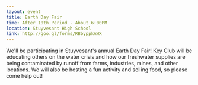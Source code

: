 ```yaml
---
layout: event
title: Earth Day Fair
time: After 10th Period - About 6:00PM
location: Stuyvesant High School
link: http://goo.gl/forms/RBbyppkAWX
---
```

We'll be participating in Stuyvesant's annual Earth Day Fair! Key Club will be educating others on the water crisis and how our freshwater supplies are being contaminated by runoff from farms, industries, mines, and other locations. We will also be hosting a fun activity and selling food, so please come help out! 